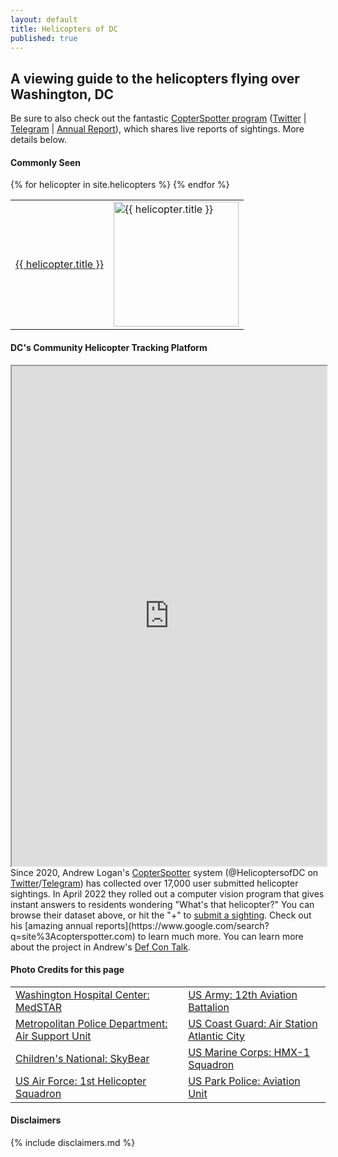 ```yaml
---
layout: default
title: Helicopters of DC
published: true
---
```


## A viewing guide to the helicopters flying over Washington, DC

<p>Be sure to also check out the fantastic <a href="https://map.copterspotter.com/" target="_blank">CopterSpotter program</a> (<a href="https://twitter.com/HelicoptersofDC" target="_blank">Twitter</a> | <a href="https://t.me/s/helicoptersofdc" target="_blank">Telegram</a> | <a href="https://copterspotter2023.mystrikingly.com/" target="_blank">Annual Report</a>), which shares live reports of sightings. More details below. </p> 

#### Commonly Seen

<table style="width:100%">
  {% for helicopter in site.helicopters %}
    <tr>
      <td>
        <a href="{{ helicopter.url | absolute_url }}">{{ helicopter.title }}</a>
      </td>
      <td>
        <img src="{{ helicopter.image | absolute_url }}" alt="{{ helicopter.title }}" width="200">
      </td>
    </tr>
  {% endfor %}
</table>

#### DC's Community Helicopter Tracking Platform

<iframe loading="lazy" src="https://map.copterspotter.com/" title="CopterSpotter" style="width:100%" height=800></iframe>
Since 2020, Andrew Logan's <a href="https://map.copterspotter.com" target="_blank">CopterSpotter</a> system (@HelicoptersofDC on <a href="https://twitter.com/helicoptersofdc" target="_blank">Twitter</a>/<a href="https://t.me/s/helicoptersofdc" target="_blank">Telegram</a>) has collected over 17,000 user submitted helicopter sightings. In April 2022 they rolled out a computer vision program that gives instant answers to residents wondering "What's that helicopter?" You can browse their dataset above, or hit the "+" to <a href="https://map.copterspotter.com/form">submit a sighting</a>. Check out his [amazing annual reports](https://www.google.com/search?q=site%3Acopterspotter.com) to learn much more.  You can learn more about the project in Andrew's <a href="https://www.youtube.com/watch?v=KYuBf2HpXJg" target="_blank">Def Con Talk</a>.

#### Photo Credits for this page


 <table style="width:100%">
  <tr>
    <td><a href="https://www.flickr.com/photos/gbucello4/20295326276/in/photostream/" target="_blank">Washington Hospital Center: MedSTAR</a></td>
    <td><a href="https://foxtrotalpha.jalopnik.com/these-elite-military-helicopter-units-fly-washingtons-p-1704260996" target="_blank">US Army: 12th Aviation Battalion</a></td>
  </tr>
   <tr>
    <td><a href="https://www.flickr.com/photos/ep_jhu/35266792364/in/photostream/" target="_blank">Metropolitan Police Department: Air Support Unit</a></td>
    <td><a href="https://en.wikipedia.org/wiki/File:USCG_HH-65C.jpg" target="_blank">US Coast Guard: Air Station Atlantic City</a></td>
  </tr>
   <tr>
    <td><a href="http://www.fbch.capmed.mil/newsroom/20130819_01.aspx" target="_blank">Children's National: SkyBear</a></td>
    <td><a href="https://en.wikipedia.org/wiki/Marine_One#/media/File:VH-3D_Marine_One_over_Washington_DC_May_2005.jpg" target="_blank">US Marine Corps: HMX-1 Squadron</a></td>
  </tr>
   <tr>
    <td><a href="https://commons.wikimedia.org/wiki/Category:1st_Helicopter_Squadron_(United_States_Air_Force)#/media/File:141021-F-CX842-001_The_first_ex-USMC_UH-1N_for_1HS_lands_at_Andrews.jpg" target="_blank">US Air Force: 1st Helicopter Squadron</a></td>
    <td><a href="https://en.wikipedia.org/wiki/File:U.S._Park_Police_helicopter.JPG" target="_blank">US Park Police: Aviation Unit</a></td>
  </tr>
</table>



#### Disclaimers

{% include disclaimers.md %}
